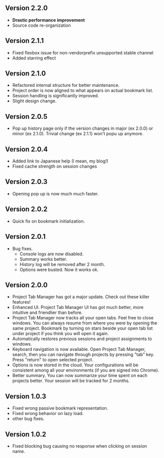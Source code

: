 ## Version 2.2.0
* **Drastic performance improvement**
* Source code re-organization

## Version 2.1.1
* Fixed flexbox issue for non-vendorprefix unsupported stable channel
* Added starring effect

## Version 2.1.0
* Refactored internal structure for better maintenance.
* Project order is now aligned to what appears on actual bookmark list.
* Session handling is significantly improved.
* Slight design change.

## Version 2.0.5
* Pop up history page only if the version changes in major (ex 2.0.0) or minor (ex 2.1.0). Trivial change (ex 2.1.1) won't popu up anymore.

## Version 2.0.4
* Added link to Japanese help (I mean, my blog!)
* Fixed cache strength on session changes

## Version 2.0.3
* Opening pop up is now much much faster.

## Version 2.0.2
* Quick fix on bookmark initialization.

## Version 2.0.1
* Bug fixes.
    * Console logs are now disabled.
    * Summary works better.
    * History log will be removed after 2 month.
    * Options were busted. Now it works ok.

## Version 2.0.0
* Project Tab Manager has got a major update. Check out these killer features!
* Enhanced UI. Project Tab Manager UI has got much better, more intuitive and friendlier than before.
* Project Tab Manager now tracks all your open tabs. Feel free to close windows. You can always resume from where you were by opening the same project. Bookmark by turning on stars beside your open tab list under project if you think you will open it again.
* Automatically restores previous sessions and project assignments to windows.
* Keyboard navigation is now available. Open Project Tab Manager, search, then you can navigate through projects by pressing "tab" key. Press "return" to open selected project.
* Options is now stored in the cloud. Your configurations will be consistent among all your environments (if you are signed into Chrome).
* Better summary. You can now summarize your time spent on each projects better. Your session will be tracked for 2 months.


## Version 1.0.3
* Fixed wrong passive bookmark representation.
* Fixed wrong behavior on lazy load.
* other bug fixes.


## Version 1.0.2
* Fixed blocking bug causing no response when clicking on session name.

